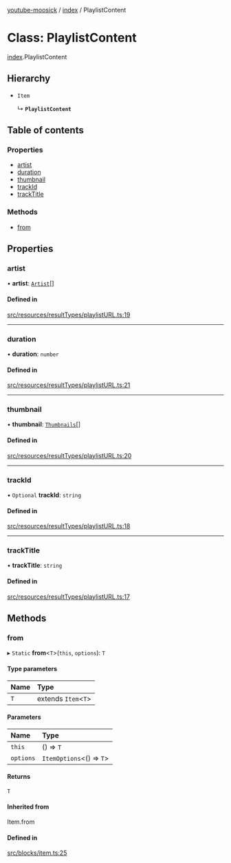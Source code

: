 [youtube-moosick](../README.md) / [index](../modules/index.md) / PlaylistContent

# Class: PlaylistContent

[index](../modules/index.md).PlaylistContent

## Hierarchy

- `Item`

  ↳ **`PlaylistContent`**

## Table of contents

### Properties

- [artist](index.PlaylistContent.md#artist)
- [duration](index.PlaylistContent.md#duration)
- [thumbnail](index.PlaylistContent.md#thumbnail)
- [trackId](index.PlaylistContent.md#trackid)
- [trackTitle](index.PlaylistContent.md#tracktitle)

### Methods

- [from](index.PlaylistContent.md#from)

## Properties

### artist

• **artist**: [`Artist`](index.Artist.md)[]

#### Defined in

[src/resources/resultTypes/playlistURL.ts:19](https://github.com/EvasiveXkiller/youtube-moosick/blob/ecd1018/src/resources/resultTypes/playlistURL.ts#L19)

___

### duration

• **duration**: `number`

#### Defined in

[src/resources/resultTypes/playlistURL.ts:21](https://github.com/EvasiveXkiller/youtube-moosick/blob/ecd1018/src/resources/resultTypes/playlistURL.ts#L21)

___

### thumbnail

• **thumbnail**: [`Thumbnails`](index.Thumbnails.md)[]

#### Defined in

[src/resources/resultTypes/playlistURL.ts:20](https://github.com/EvasiveXkiller/youtube-moosick/blob/ecd1018/src/resources/resultTypes/playlistURL.ts#L20)

___

### trackId

• `Optional` **trackId**: `string`

#### Defined in

[src/resources/resultTypes/playlistURL.ts:18](https://github.com/EvasiveXkiller/youtube-moosick/blob/ecd1018/src/resources/resultTypes/playlistURL.ts#L18)

___

### trackTitle

• **trackTitle**: `string`

#### Defined in

[src/resources/resultTypes/playlistURL.ts:17](https://github.com/EvasiveXkiller/youtube-moosick/blob/ecd1018/src/resources/resultTypes/playlistURL.ts#L17)

## Methods

### from

▸ `Static` **from**<`T`\>(`this`, `options`): `T`

#### Type parameters

| Name | Type |
| :------ | :------ |
| `T` | extends `Item`<`T`\> |

#### Parameters

| Name | Type |
| :------ | :------ |
| `this` | () => `T` |
| `options` | `ItemOptions`<() => `T`\> |

#### Returns

`T`

#### Inherited from

Item.from

#### Defined in

[src/blocks/item.ts:25](https://github.com/EvasiveXkiller/youtube-moosick/blob/ecd1018/src/blocks/item.ts#L25)

